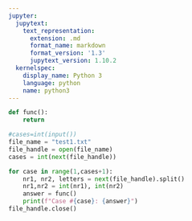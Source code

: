 ```yaml
---
jupyter:
  jupytext:
    text_representation:
      extension: .md
      format_name: markdown
      format_version: '1.3'
      jupytext_version: 1.10.2
  kernelspec:
    display_name: Python 3
    language: python
    name: python3
---
```


```python
def func():
    return 
```

```python
#cases=int(input())
file_name = "test1.txt"
file_handle = open(file_name)  
cases = int(next(file_handle))

for case in range(1,cases+1):
    nr1, nr2, letters = next(file_handle).split()
    nr1,nr2 = int(nr1), int(nr2)
    answer = func()
    print(f"Case #{case}: {answer}")
file_handle.close()
```

```python

```

```python

```
